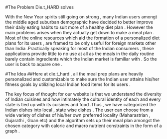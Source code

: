 #The Problem Die.t_HARD solves 

With the New Year spirits still going on strong , many Indian users amongt the middle aged suburban demographic have decided to better improve their daily eating habits to suit more of a healthy diet plan . However the main problems arises when they actually get down to make a meal plan . Most of the online resources which aid the formation of a personalized diet plans for its users , are framed to be only useful for foreign markets other than India .Practically speaking for most of the Indian consumers , these applications provide little to no use  at all as the meals in the daily routine barely contain ingredients which the Indian market is familiar with  . So the user is back to aquare one .

#The Idea 
##Here at die.t_hard , all the meal prep plans are heavily personalized and customizable to make sure the Indian user attains his/her fitness goals by utilizing local Indian food items for its users  . 

The key focus of thought for our website is that we understand the diversity of Indian cuisines and how intimately the cultural identity of each and every state is tied up with its cuisines and food .Thus , we have categorized the Indian dishes into local ,  state wise dishes . The user can choose from a wide variety of dishes of his/her own preferred locality (Maharastrian , Gujarathi , Goan etc) and the algorithm sets up their meal plan amongst the chosen category with caloric and macro nutrient constraints in the form of a graph . 

